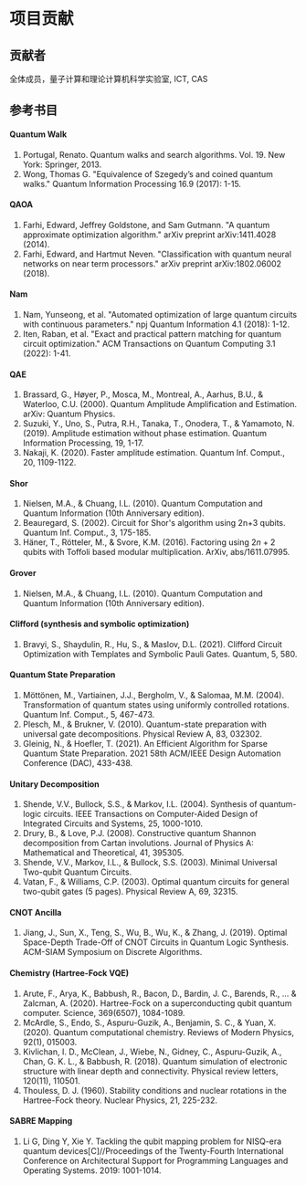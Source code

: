 # 项目贡献

## 贡献者

全体成员，量子计算和理论计算机科学实验室, ICT, CAS

## 参考书目

#### Quantum Walk

1. Portugal, Renato. Quantum walks and search algorithms. Vol. 19. New York: Springer, 2013.
2. Wong, Thomas G. "Equivalence of Szegedy’s and coined quantum walks." Quantum Information Processing 16.9 (2017): 1-15.

#### QAOA

1. Farhi, Edward, Jeffrey Goldstone, and Sam Gutmann. "A quantum approximate optimization algorithm." arXiv preprint arXiv:1411.4028 (2014).
2. Farhi, Edward, and Hartmut Neven. "Classification with quantum neural networks on near term processors." arXiv preprint arXiv:1802.06002 (2018).

#### Nam

1. Nam, Yunseong, et al. "Automated optimization of large quantum circuits with continuous parameters." npj Quantum Information 4.1 (2018): 1-12.
2. Iten, Raban, et al. "Exact and practical pattern matching for quantum circuit optimization." ACM Transactions on Quantum Computing 3.1 (2022): 1-41.  

#### QAE

1. Brassard, G., Høyer, P., Mosca, M., Montreal, A., Aarhus, B.U., & Waterloo, C.U. (2000). Quantum Amplitude Amplification and Estimation. arXiv: Quantum Physics.
2. Suzuki, Y., Uno, S., Putra, R.H., Tanaka, T., Onodera, T., & Yamamoto, N. (2019). Amplitude estimation without phase estimation. Quantum Information Processing, 19, 1-17.
3. Nakaji, K. (2020). Faster amplitude estimation. Quantum Inf. Comput., 20, 1109-1122.

#### Shor

1. Nielsen, M.A., & Chuang, I.L. (2010). Quantum Computation and Quantum Information (10th Anniversary edition).
2. Beauregard, S. (2002). Circuit for Shor's algorithm using 2n+3 qubits. Quantum Inf. Comput., 3, 175-185.
3. Häner, T., Rötteler, M., & Svore, K.M. (2016). Factoring using $2n+2$ qubits with Toffoli based modular multiplication. ArXiv, abs/1611.07995.

#### Grover

1. Nielsen, M.A., & Chuang, I.L. (2010). Quantum Computation and Quantum Information (10th Anniversary edition).

#### Clifford (synthesis and symbolic optimization)

1. Bravyi, S., Shaydulin, R., Hu, S., & Maslov, D.L. (2021). Clifford Circuit Optimization with Templates and Symbolic Pauli Gates. Quantum, 5, 580.

#### Quantum State Preparation

1. Möttönen, M., Vartiainen, J.J., Bergholm, V., & Salomaa, M.M. (2004). Transformation of quantum states using uniformly controlled rotations. Quantum Inf. Comput., 5, 467-473.
2. Plesch, M., & Brukner, V. (2010). Quantum-state preparation with universal gate decompositions. Physical Review A, 83, 032302.
3. Gleinig, N., & Hoefler, T. (2021). An Efficient Algorithm for Sparse Quantum State Preparation. 2021 58th ACM/IEEE Design Automation Conference (DAC), 433-438.

#### Unitary Decomposition

1. Shende, V.V., Bullock, S.S., & Markov, I.L. (2004). Synthesis of quantum-logic circuits. IEEE Transactions on Computer-Aided Design of Integrated Circuits and Systems, 25, 1000-1010.
2. Drury, B., & Love, P.J. (2008). Constructive quantum Shannon decomposition from Cartan involutions. Journal of Physics A: Mathematical and Theoretical, 41, 395305.
3. Shende, V.V., Markov, I.L., & Bullock, S.S. (2003). Minimal Universal Two-qubit Quantum Circuits.
4. Vatan, F., & Williams, C.P. (2003). Optimal quantum circuits for general two-qubit gates (5 pages). Physical Review A, 69, 32315.

#### CNOT Ancilla

1. Jiang, J., Sun, X., Teng, S., Wu, B., Wu, K., & Zhang, J. (2019). Optimal Space-Depth Trade-Off of CNOT Circuits in Quantum Logic Synthesis. ACM-SIAM Symposium on Discrete Algorithms.

#### Chemistry (Hartree-Fock VQE)

1. Arute, F., Arya, K., Babbush, R., Bacon, D., Bardin, J. C., Barends, R., ... & Zalcman, A. (2020). Hartree-Fock on a superconducting qubit quantum computer. Science, 369(6507), 1084-1089.
2. McArdle, S., Endo, S., Aspuru-Guzik, A., Benjamin, S. C., & Yuan, X. (2020). Quantum computational chemistry. Reviews of Modern Physics, 92(1), 015003.
3. Kivlichan, I. D., McClean, J., Wiebe, N., Gidney, C., Aspuru-Guzik, A., Chan, G. K. L., & Babbush, R. (2018). Quantum simulation of electronic structure with linear depth and connectivity. Physical review letters, 120(11), 110501.
4. Thouless, D. J. (1960). Stability conditions and nuclear rotations in the Hartree-Fock theory. Nuclear Physics, 21, 225-232.

#### SABRE Mapping

1. Li G, Ding Y, Xie Y. Tackling the qubit mapping problem for NISQ-era quantum devices[C]//Proceedings of the Twenty-Fourth International Conference on Architectural Support for Programming Languages and Operating Systems. 2019: 1001-1014.
